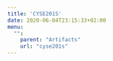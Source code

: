 ```yaml
---
title: 'CYSE201S'
date: 2020-06-04T23:15:33+02:00
menu:
  "":
    parent: "Artifacts"
    url: "cyse201s"
---
```

